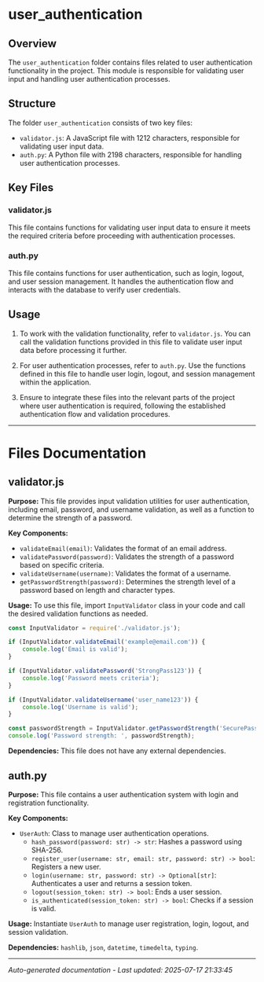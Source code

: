 # user_authentication

## Overview
The `user_authentication` folder contains files related to user authentication functionality in the project. This module is responsible for validating user input and handling user authentication processes.

## Structure
The folder `user_authentication` consists of two key files:
- `validator.js`: A JavaScript file with 1212 characters, responsible for validating user input data.
- `auth.py`: A Python file with 2198 characters, responsible for handling user authentication processes.

## Key Files
### validator.js
This file contains functions for validating user input data to ensure it meets the required criteria before proceeding with authentication processes.

### auth.py
This file contains functions for user authentication, such as login, logout, and user session management. It handles the authentication flow and interacts with the database to verify user credentials.

## Usage
1. To work with the validation functionality, refer to `validator.js`. You can call the validation functions provided in this file to validate user input data before processing it further.

2. For user authentication processes, refer to `auth.py`. Use the functions defined in this file to handle user login, logout, and session management within the application.

3. Ensure to integrate these files into the relevant parts of the project where user authentication is required, following the established authentication flow and validation procedures.

---

# Files Documentation

## validator.js

**Purpose:** This file provides input validation utilities for user authentication, including email, password, and username validation, as well as a function to determine the strength of a password.

**Key Components:**
- `validateEmail(email)`: Validates the format of an email address.
- `validatePassword(password)`: Validates the strength of a password based on specific criteria.
- `validateUsername(username)`: Validates the format of a username.
- `getPasswordStrength(password)`: Determines the strength level of a password based on length and character types.

**Usage:** To use this file, import `InputValidator` class in your code and call the desired validation functions as needed.

```javascript
const InputValidator = require('./validator.js');

if (InputValidator.validateEmail('example@email.com')) {
    console.log('Email is valid');
}

if (InputValidator.validatePassword('StrongPass123')) {
    console.log('Password meets criteria');
}

if (InputValidator.validateUsername('user_name123')) {
    console.log('Username is valid');
}

const passwordStrength = InputValidator.getPasswordStrength('SecurePass123');
console.log('Password strength: ', passwordStrength);
```

**Dependencies:** This file does not have any external dependencies.

## auth.py

**Purpose:** This file contains a user authentication system with login and registration functionality.

**Key Components:**
- `UserAuth`: Class to manage user authentication operations.
  - `hash_password(password: str) -> str`: Hashes a password using SHA-256.
  - `register_user(username: str, email: str, password: str) -> bool`: Registers a new user.
  - `login(username: str, password: str) -> Optional[str]`: Authenticates a user and returns a session token.
  - `logout(session_token: str) -> bool`: Ends a user session.
  - `is_authenticated(session_token: str) -> bool`: Checks if a session is valid.

**Usage:** Instantiate `UserAuth` to manage user registration, login, logout, and session validation.

**Dependencies:** `hashlib`, `json`, `datetime`, `timedelta`, `typing`.

---
*Auto-generated documentation - Last updated: 2025-07-17 21:33:45*
